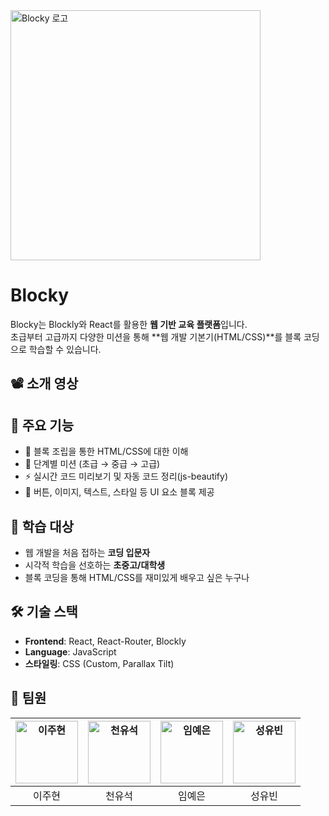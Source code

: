 <img src="https://i.ibb.co/TB50Q24t/blocky-logo.png" alt="Blocky 로고" width="400"/>


# Blocky

Blocky는 Blockly와 React를 활용한 **웹 기반 교육 플랫폼**입니다.  
초급부터 고급까지 다양한 미션을 통해 **웹 개발 기본기(HTML/CSS)**를 블록 코딩으로 학습할 수 있습니다.


## 📽️ 소개 영상


## 🚀 주요 기능
- 🧩 블록 조립을 통한 HTML/CSS에 대한 이해
- 🎯 단계별 미션 (초급 → 중급 → 고급)
- ⚡ 실시간 코드 미리보기 및 자동 코드 정리(js-beautify)
- 🎨 버튼, 이미지, 텍스트, 스타일 등 UI 요소 블록 제공


## 🎯 학습 대상
- 웹 개발을 처음 접하는 **코딩 입문자**
- 시각적 학습을 선호하는 **초중고/대학생**
- 블록 코딩을 통해 HTML/CSS를 재미있게 배우고 싶은 누구나

## 🛠️ 기술 스택
- **Frontend**: React, React-Router, Blockly
- **Language**: JavaScript
- **스타일링**: CSS (Custom, Parallax Tilt)


## 👥 팀원

| <a href="https://github.com/hana03030"><img src="https://github.com/hana03030.png" width="100px;" alt="이주현"/></a> | <a href="https://github.com/chunys"><img src="https://github.com/chunys.png" width="100px;" alt="천유석"/></a> | <a href="https://github.com/ye-eun-min201"><img src="https://github.com/ye-eun-min201.png" width="100px;" alt="임예은"/></a> | <a href="https://github.com/mimolulu"><img src="https://github.com/mimolulu.png" width="100px;" alt="성유빈"/></a> |
|:---:|:---:|:---:|:---:|
| 이주현 | 천유석 | 임예은 | 성유빈 |
